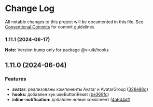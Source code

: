 # Change Log

All notable changes to this project will be documented in this file.
See [Conventional Commits](https://conventionalcommits.org) for commit guidelines.

### 1.11.1 (2024-06-17)

**Note:** Version bump only for package @v-uik/hooks





## 1.11.0 (2024-06-04)


### Features

* **avatar:** реализованы компоненты Avatar и AvatarGroup ([328e88d](#))
* **hooks:** добавлен хук useButtonReset ([be369fc](#))
* **inline-notification:** добавлен новый компонент ([4a6d4df](#))
